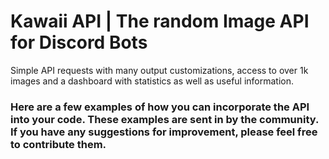 # Kawaii API | The random Image API for Discord Bots
Simple API requests with many output customizations, access to over 1k images and a dashboard with statistics as well as useful information.

### Here are a few examples of how you can incorporate the API into your code. These examples are sent in by the community. If you have any suggestions for improvement, please feel free to contribute them.
